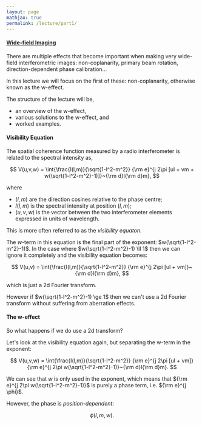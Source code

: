 ```yaml
---
layout: page
mathjax: true
permalink: /lecture/part1/
---
```


#### <a href="#introduction"> Wide-field Imaging </a>

There are multiple effects that become important when making very wide-field interferometric images: non-coplanarity, primary beam rotation, direction-dependent phase calibration...

In this lecture we will focus on the first of these: non-coplanarity, otherwise known as the w-effect.

The structure of the lecture will be,

- an overview of the w-effect,
- various solutions to the w-effect, and
- worked examples.

#### Visibility Equation

The spatial coherence function measured by a radio interferometer is related to the spectral intensity as,

$$
V(u,v,w) = \int{\frac{I(l,m)}{\sqrt{1-l^2-m^2}} {\rm e}^{j 2\pi [ul + vm + w(\sqrt{1-l^2-m^2}-1)]}~{\rm d}l{\rm d}m},
$$

where

 - $(l,m)$ are the direction cosines relative to the phase centre;
 - $I(l,m)$ is the spectral intensity at position $(l,m)$;
 - $(u, v, w)$ is the vector between the two interferometer elements expressed in units of wavelength.

This is more often referred to as the *visibility equaton*.

The $w$-term in this equation is the final part of the exponent: $w(\sqrt{1-l^2-m^2}-1)$. In the case where $w(\sqrt{1-l^2-m^2}-1) \ll 1$ then we can ignore it completely and the visibility equation becomes:

$$
V(u,v) = \int{\frac{I(l,m)}{\sqrt{1-l^2-m^2}} {\rm e}^{j 2\pi [ul + vm]}~{\rm d}l{\rm d}m},
$$

which is just a 2d Fourier transform. 

However if $w(\sqrt{1-l^2-m^2}-1) \ge 1$ then we can't use a 2d Fourier transform without suffering from aberration effects. 

#### The w-effect

So what happens if we do use a 2d transform?

Let's look at the visibility equation again, but separating the w-term in the exponent:

$$
V(u,v,w) = \int{\frac{I(l,m)}{\sqrt{1-l^2-m^2}} {\rm e}^{j 2\pi [ul + vm]} {\rm e}^{j 2\pi w(\sqrt{1-l^2-m^2}-1)}~{\rm d}l{\rm d}m}.
$$

We can see that $w$ is only used in the exponent, which means that ${\rm e}^{j 2\pi w(\sqrt{1-l^2-m^2}-1)}$ is purely a phase term, i.e. ${\rm e}^{j \phi}$.

However, the phase is *position-dependent*:

$$\phi(l,m,w).$$
